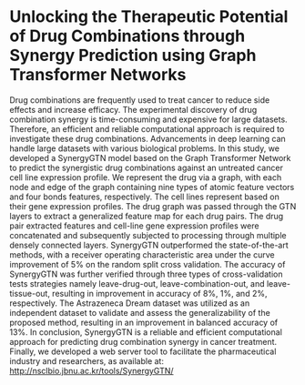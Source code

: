 # Unlocking the Therapeutic Potential of Drug Combinations through Synergy Prediction using Graph Transformer Networks
Drug combinations are frequently used to treat cancer to reduce side effects and increase efficacy. The experimental discovery of drug combination synergy is time-consuming and expensive for large datasets. Therefore, an efficient and reliable computational approach is required to investigate these drug combinations. Advancements in deep learning can handle large datasets with various biological problems. In this study, we developed a SynergyGTN model based on the Graph Transformer Network to predict the synergistic drug combinations against an untreated cancer cell line expression profile. We represent the drug via a graph, with each node and edge of the graph containing nine types of atomic feature vectors and four bonds features, respectively. The cell lines represent based on their gene expression profiles. The drug graph was passed through the GTN layers to extract a generalized feature map for each drug pairs. The drug pair extracted features and cell-line gene expression profiles were concatenated and subsequently subjected to processing through multiple densely connected layers. SynergyGTN outperformed the state-of-the-art methods, with a receiver operating characteristic area under the curve improvement of 5\% on the random split cross validation. The accuracy of SynergyGTN was further verified through three types of cross-validation tests strategies namely leave-drug-out, leave-combination-out, and leave-tissue-out, resulting in improvement in accuracy of 8\%, 1\%, and 2\%, respectively. The Astrazeneca Dream dataset was utilized as an independent dataset to validate and assess the generalizability of the proposed method, resulting in an improvement in balanced accuracy of 13\%. In conclusion, SynergyGTN is a reliable and efficient computational approach for predicting drug combination synergy in cancer treatment. Finally, we developed a web server tool to facilitate the pharmaceutical industry and researchers, as available at: http://nsclbio.jbnu.ac.kr/tools/SynergyGTN/
